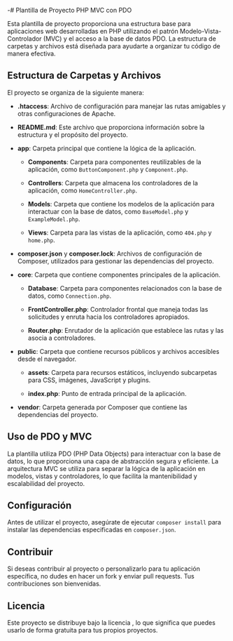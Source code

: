 -# Plantilla de Proyecto PHP MVC con PDO

Esta plantilla de proyecto proporciona una estructura base para aplicaciones web desarrolladas en PHP utilizando el patrón Modelo-Vista-Controlador (MVC) y el acceso a la base de datos PDO. La estructura de carpetas y archivos está diseñada para ayudarte a organizar tu código de manera efectiva.

## Estructura de Carpetas y Archivos

El proyecto se organiza de la siguiente manera:

- **.htaccess**: Archivo de configuración para manejar las rutas amigables y otras configuraciones de Apache.

- **README.md**: Este archivo que proporciona información sobre la estructura y el propósito del proyecto.

- **app**: Carpeta principal que contiene la lógica de la aplicación.

  - **Components**: Carpeta para componentes reutilizables de la aplicación, como `ButtonComponent.php` y `Component.php`.

  - **Controllers**: Carpeta que almacena los controladores de la aplicación, como `HomeController.php`.

  - **Models**: Carpeta que contiene los modelos de la aplicación para interactuar con la base de datos, como `BaseModel.php` y `ExampleModel.php`.

  - **Views**: Carpeta para las vistas de la aplicación, como `404.php` y `home.php`.

- **composer.json** y **composer.lock**: Archivos de configuración de Composer, utilizados para gestionar las dependencias del proyecto.

- **core**: Carpeta que contiene componentes principales de la aplicación.

  - **Database**: Carpeta para componentes relacionados con la base de datos, como `Connection.php`.

  - **FrontController.php**: Controlador frontal que maneja todas las solicitudes y enruta hacia los controladores apropiados.

  - **Router.php**: Enrutador de la aplicación que establece las rutas y las asocia a controladores.

- **public**: Carpeta que contiene recursos públicos y archivos accesibles desde el navegador.

  - **assets**: Carpeta para recursos estáticos, incluyendo subcarpetas para CSS, imágenes, JavaScript y plugins.

  - **index.php**: Punto de entrada principal de la aplicación.

- **vendor**: Carpeta generada por Composer que contiene las dependencias del proyecto.

## Uso de PDO y MVC

La plantilla utiliza PDO (PHP Data Objects) para interactuar con la base de datos, lo que proporciona una capa de abstracción segura y eficiente. La arquitectura MVC se utiliza para separar la lógica de la aplicación en modelos, vistas y controladores, lo que facilita la mantenibilidad y escalabilidad del proyecto.

## Configuración

Antes de utilizar el proyecto, asegúrate de ejecutar `composer install` para instalar las dependencias especificadas en `composer.json`.

## Contribuir

Si deseas contribuir al proyecto o personalizarlo para tu aplicación específica, no dudes en hacer un fork y enviar pull requests. Tus contribuciones son bienvenidas.

## Licencia

Este proyecto se distribuye bajo la licencia , lo que significa que puedes usarlo de forma gratuita para tus propios proyectos.
